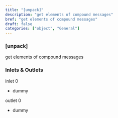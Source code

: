 ```yaml
---
title: "[unpack]"
description: "get elements of compound messages"
bref: "get elements of compound messages"
draft: false
categories: ["object", "General"]
---
```


### [unpack]

get elements of compound messages

### Inlets & Outlets

inlet 0

 - dummy

outlet 0

 - dummy
 
